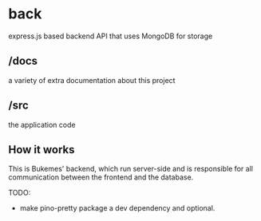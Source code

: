 # back
express.js based backend API that uses MongoDB for storage

## /docs
a variety of extra documentation about this project

## /src
the application code

## How it works
This is Bukemes' backend, which run server-side and is responsible for all communication between the frontend and the database. 


TODO:
- make pino-pretty package a dev dependency and optional.
